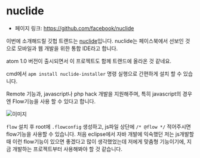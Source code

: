 # nuclide

- 페이지 링크: https://github.com/facebook/nuclide

이번에 소개해드릴 깃헙 트랜드는 [nuclide](http://nuclide.io/)입니다. nuclide는 페이스북에서 선보인 것으로 모바일과 웹 개발을 위한 통합 IDE라고 합니다.

atom 1.0 버전이 출시되면서 이 프로젝트도 함께 트랜드에 올라온 것 같네요.

cmd에서 ```apm install nuclide-installer``` 명령 실행으로 간편하게 설치 할 수 있습니다.

Remote 기능과, javascript나 php hack 개발을 지원해주며, 특히 javascript의 경우엔 Flow기능을 사용 할 수 있다고 합니다.

 ![이미지](http://teamsego.github.io/github-trend-kr/img/018-03.gif)

```flow``` 설치 후 root에 ```.flowconfig``` 생성하고, js파일 상단에 ```/* @flow */``` 적어주시면 flow기능을 사용할 수 있습니다. 처음 eclipse에서 자바 개발에 익숙했던 저는 js개발할 때 이런 flow기능이 있으면 좋겠다고 많이 생각했었는데 저에게 맞춤형 기능이기에, 지금 개발하는 프로젝트부터  사용해봐야 할 것 같습니다.  
